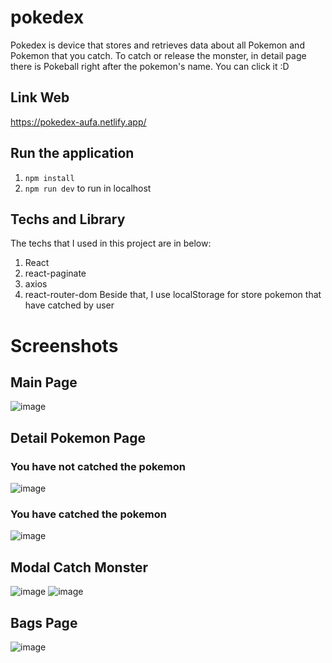# pokedex
Pokedex is device that stores and retrieves data about all Pokemon and Pokemon that you catch.
To catch or release the monster, in detail page there is Pokeball right after the pokemon's name. You can click it :D

## Link Web
https://pokedex-aufa.netlify.app/

## Run the application
1. `npm install`
2. `npm run dev` to run in localhost

## Techs and Library
The techs that I used in this project are in below:
1. React
2. react-paginate
3. axios
4. react-router-dom
Beside that, I use localStorage for store pokemon that have catched by user

# Screenshots
## Main Page
![image](https://github.com/ardhiqii/pokedex/assets/79738424/113ca0b7-a5f2-4d8f-a41b-81ffbdadd92a)
## Detail Pokemon Page
### You have not catched the pokemon
![image](https://github.com/ardhiqii/pokedex/assets/79738424/559d9c2a-8312-4008-9ddf-7d01963d5c08)
### You have catched the pokemon
![image](https://github.com/ardhiqii/pokedex/assets/79738424/c9b12dae-ade4-4658-9687-7fbfbb0f17b8)
## Modal Catch Monster
![image](https://github.com/ardhiqii/pokedex/assets/79738424/37a69478-9158-48d5-a819-7006e5ee84da)
![image](https://github.com/ardhiqii/pokedex/assets/79738424/2ccdb4c8-26d9-4349-9b80-7341fc41476d)
## Bags Page
![image](https://github.com/ardhiqii/pokedex/assets/79738424/b97e0322-a2c3-4682-b671-ba16e98a63c2)


